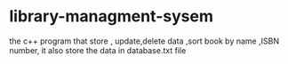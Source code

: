 # library-managment-sysem
 the c++ program that store , update,delete data ,sort book by name ,ISBN number, it also store the data in database.txt file 
